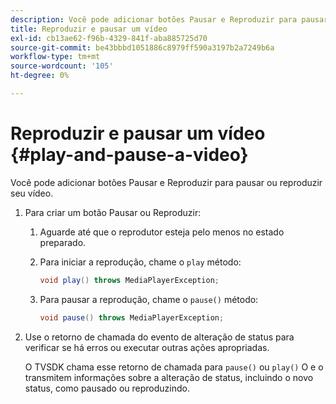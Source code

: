 ```yaml
---
description: Você pode adicionar botões Pausar e Reproduzir para pausar ou reproduzir seu vídeo.
title: Reproduzir e pausar um vídeo
exl-id: cb13ae62-f96b-4329-841f-aba885725d70
source-git-commit: be43bbbd1051886c8979ff590a3197b2a7249b6a
workflow-type: tm+mt
source-wordcount: '105'
ht-degree: 0%

---
```


# Reproduzir e pausar um vídeo {#play-and-pause-a-video}

Você pode adicionar botões Pausar e Reproduzir para pausar ou reproduzir seu vídeo.

1. Para criar um botão Pausar ou Reproduzir:
   1. Aguarde até que o reprodutor esteja pelo menos no estado preparado.
   1. Para iniciar a reprodução, chame o `play` método:

      ```java
      void play() throws MediaPlayerException;
      ```

   1. Para pausar a reprodução, chame o `pause()` método:

      ```java
      void pause() throws MediaPlayerException;
      ```

1. Use o retorno de chamada do evento de alteração de status para verificar se há erros ou executar outras ações apropriadas.

   O TVSDK chama esse retorno de chamada para `pause()` ou `play()` O e o transmitem informações sobre a alteração de status, incluindo o novo status, como pausado ou reproduzindo.
